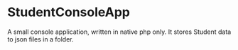 # StudentConsoleApp
A small console application, written in native php only. It stores Student data to json files in a folder. 

